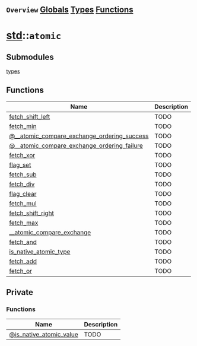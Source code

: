 ## `Overview` [Globals](./globals.md) [Types](./types.md) [Functions](./functions.md)
# [std](./../std.md)::`atomic`
## Submodules
[types](./atomic/types.md)
## Functions
|Name|Description|
|----|-----------|
|[fetch_shift_left](#todo)|TODO|
|[fetch_min](#todo)|TODO|
|[@__atomic_compare_exchange_ordering_success](#todo)|TODO|
|[@__atomic_compare_exchange_ordering_failure](#todo)|TODO|
|[fetch_xor](#todo)|TODO|
|[flag_set](#todo)|TODO|
|[fetch_sub](#todo)|TODO|
|[fetch_div](#todo)|TODO|
|[flag_clear](#todo)|TODO|
|[fetch_mul](#todo)|TODO|
|[fetch_shift_right](#todo)|TODO|
|[fetch_max](#todo)|TODO|
|[__atomic_compare_exchange](#todo)|TODO|
|[fetch_and](#todo)|TODO|
|[is_native_atomic_type](#todo)|TODO|
|[fetch_add](#todo)|TODO|
|[fetch_or](#todo)|TODO|
## Private
### Functions
|Name|Description|
|----|-----------|
|[@is_native_atomic_value](#todo)|TODO|
